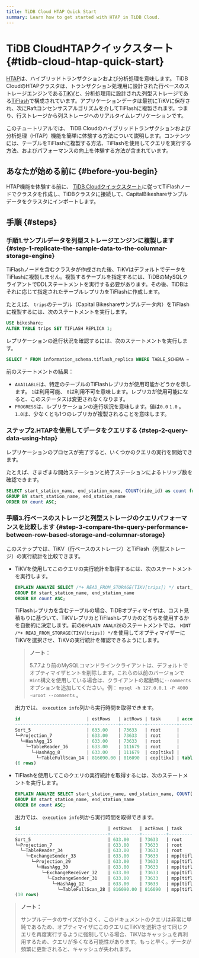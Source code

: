 ```yaml
---
title: TiDB Cloud HTAP Quick Start
summary: Learn how to get started with HTAP in TiDB Cloud.
---
```


# TiDB CloudHTAPクイックスタート {#tidb-cloud-htap-quick-start}

[HTAP](https://en.wikipedia.org/wiki/Hybrid_transactional/analytical_processing)は、ハイブリッドトランザクションおよび分析処理を意味します。 TiDB CloudのHTAPクラスタは、トランザクション処理用に設計された行ベースのストレージエンジンである[TiKV](https://tikv.org)と、分析処理用に設計された列型ストレージである[TiFlash](https://docs.pingcap.com/tidb/stable/tiflash-overview)で構成されています。アプリケーションデータは最初にTiKVに保存され、次にRaftコンセンサスアルゴリズムを介してTiFlashに複製されます。つまり、行ストレージから列ストレージへのリアルタイムレプリケーションです。

このチュートリアルでは、 TiDB Cloudのハイブリッドトランザクションおよび分析処理（HTAP）機能を簡単に体験する方法について説明します。コンテンツには、テーブルをTiFlashに複製する方法、TiFlashを使用してクエリを実行する方法、およびパフォーマンスの向上を体験する方法が含まれています。

## あなたが始める前に {#before-you-begin}

HTAP機能を体験する前に、 [TiDB Cloudクイックスタート](/tidb-cloud/tidb-cloud-quickstart.md)に従ってTiFlashノードでクラスタを作成し、TiDBクラスタに接続して、CapitalBikeshareサンプルデータをクラスタにインポートします。

## 手順 {#steps}

### 手順1.サンプルデータを列型ストレージエンジンに複製します {#step-1-replicate-the-sample-data-to-the-columnar-storage-engine}

TiFlashノードを含むクラスタが作成された後、TiKVはデフォルトでデータをTiFlashに複製しません。複製するテーブルを指定するには、TiDBのMySQLクライアントでDDLステートメントを実行する必要があります。その後、TiDBはそれに応じて指定されたテーブルレプリカをTiFlashに作成します。

たとえば、 `trips`のテーブル（Capital Bikeshareサンプルデータ内）をTiFlashに複製するには、次のステートメントを実行します。

```sql
USE bikeshare;
ALTER TABLE trips SET TIFLASH REPLICA 1;
```

レプリケーションの進行状況を確認するには、次のステートメントを実行します。

```sql
SELECT * FROM information_schema.tiflash_replica WHERE TABLE_SCHEMA = 'bikeshare' and TABLE_NAME = 'trips';
```

前のステートメントの結果：

-   `AVAILABLE`は、特定のテーブルのTiFlashレプリカが使用可能かどうかを示します。 `1`は利用可能、 `0`は利用不可を意味します。レプリカが使用可能になると、このステータスは変更されなくなります。
-   `PROGRESS`は、レプリケーションの進行状況を意味します。値は`0.0` `1.0` 。 `1.0`は、少なくとも1つのレプリカが複製されることを意味します。

### ステップ2.HTAPを使用してデータをクエリする {#step-2-query-data-using-htap}

レプリケーションのプロセスが完了すると、いくつかのクエリの実行を開始できます。

たとえば、さまざまな開始ステーションと終了ステーションによるトリップ数を確認できます。

```sql
SELECT start_station_name, end_station_name, COUNT(ride_id) as count from `trips`
GROUP BY start_station_name, end_station_name
ORDER BY count ASC;
```

### 手順3.行ベースのストレージと列型ストレージのクエリパフォーマンスを比較します {#step-3-compare-the-query-performance-between-row-based-storage-and-columnar-storage}

このステップでは、TiKV（行ベースのストレージ）とTiFlash（列型ストレージ）の実行統計を比較できます。

-   TiKVを使用してこのクエリの実行統計を取得するには、次のステートメントを実行します。

    ```sql
    EXPLAIN ANALYZE SELECT /*+ READ_FROM_STORAGE(TIKV[trips]) */ start_station_name, end_station_name, COUNT(ride_id) as count from `trips`
    GROUP BY start_station_name, end_station_name
    ORDER BY count ASC;
    ```

    TiFlashレプリカを含むテーブルの場合、TiDBオプティマイザは、コスト見積もりに基づいて、TiKVレプリカとTiFlashレプリカのどちらを使用するかを自動的に決定します。前の`EXPLAIN ANALYZE`のステートメントでは、 `HINT /*+ READ_FROM_STORAGE(TIKV[trips]) */`を使用してオプティマイザーにTiKVを選択させ、TiKVの実行統計を確認できるようにします。

    > **ノート：**
    >
    > 5.7.7より前のMySQLコマンドラインクライアントは、デフォルトでオプティマイザヒントを削除します。これらの以前のバージョンで`Hint`構文を使用している場合は、クライアントの起動時に`--comments`オプションを追加してください。例： `mysql -h 127.0.0.1 -P 4000 -uroot --comments` 。

    出力では、 `execution info`列から実行時間を取得できます。

    ```sql
    id                         | estRows   | actRows | task      | access object | execution info                            | operator info                                | memory  | disk
    ---------------------------+-----------+---------+-----------+---------------+-------------------------------------------+-----------------------------------------------+---------+---------
    Sort_5                     | 633.00    | 73633   | root      |               | time:1.62s, loops:73                      | Column#15                                    | 6.88 MB | 0 Bytes
    └─Projection_7             | 633.00    | 73633   | root      |               | time:1.57s, loops:76, Concurrency:OFF...  | bikeshare.trips.start_station_name...        | 6.20 MB | N/A                                                                                                                                        | 6.20 MB | N/A
      └─HashAgg_15             | 633.00    | 73633   | root      |               | time:1.57s, loops:76, partial_worker:...  | group by:bikeshare.trips.end_station_name... | 58.0 MB | N/A
        └─TableReader_16       | 633.00    | 111679  | root      |               | time:1.34s, loops:3, cop_task: {num: ...  | data:HashAgg_8                               | 7.55 MB | N/A
          └─HashAgg_8          | 633.00    | 111679  | cop[tikv] |               | tikv_task:{proc max:830ms, min:470ms,...  | group by:bikeshare.trips.end_station_name... | N/A     | N/A
            └─TableFullScan_14 | 816090.00 | 816090  | cop[tikv] | table:trips   | tikv_task:{proc max:490ms, min:310ms,...  | keep order:false                             | N/A     | N/A
    (6 rows)
    ```

-   TiFlashを使用してこのクエリの実行統計を取得するには、次のステートメントを実行します。

    ```sql
    EXPLAIN ANALYZE SELECT start_station_name, end_station_name, COUNT(ride_id) as count from `trips`
    GROUP BY start_station_name, end_station_name
    ORDER BY count ASC;
    ```

    出力では、 `execution info`列から実行時間を取得できます。

    ```sql
    id                                 | estRows   | actRows | task         | access object | execution info                            | operator info                      | memory  | disk
    -----------------------------------+-----------+---------+--------------+---------------+-------------------------------------------+------------------------------------+---------+---------
    Sort_5                             | 633.00    | 73633   | root         |               | time:420.2ms, loops:73                    | Column#15                          | 5.61 MB | 0 Bytes
    └─Projection_7                     | 633.00    | 73633   | root         |               | time:368.7ms, loops:73, Concurrency:OFF   | bikeshare.trips.start_station_...  | 4.94 MB | N/A
      └─TableReader_34                 | 633.00    | 73633   | root         |               | time:368.6ms, loops:73, cop_task: {num... | data:ExchangeSender_33             | N/A     | N/A
        └─ExchangeSender_33            | 633.00    | 73633   | mpp[tiflash] |               | tiflash_task:{time:360.7ms, loops:1,...   | ExchangeType: PassThrough          | N/A     | N/A
          └─Projection_29              | 633.00    | 73633   | mpp[tiflash] |               | tiflash_task:{time:330.7ms, loops:1,...   | Column#15, bikeshare.trips.star... | N/A     | N/A
            └─HashAgg_30               | 633.00    | 73633   | mpp[tiflash] |               | tiflash_task:{time:330.7ms, loops:1,...   | group by:bikeshare.trips.end_st... | N/A     | N/A
              └─ExchangeReceiver_32    | 633.00    | 73633   | mpp[tiflash] |               | tiflash_task:{time:280.7ms, loops:12,...  |                                    | N/A     | N/A
                └─ExchangeSender_31    | 633.00    | 73633   | mpp[tiflash] |               | tiflash_task:{time:272.3ms, loops:256,... | ExchangeType: HashPartition, Ha... | N/A     | N/A
                  └─HashAgg_12         | 633.00    | 73633   | mpp[tiflash] |               | tiflash_task:{time:252.3ms, loops:256,... | group by:bikeshare.trips.end_st... | N/A     | N/A
                    └─TableFullScan_28 | 816090.00 | 816090  | mpp[tiflash] | table:trips   | tiflash_task:{time:92.3ms, loops:16,...   | keep order:false                   | N/A     | N/A
    (10 rows)
    ```

> **ノート：**
>
> サンプルデータのサイズが小さく、このドキュメントのクエリは非常に単純であるため、オプティマイザにこのクエリにTiKVを選択させて同じクエリを再度実行するように強制している場合、TiKVはキャッシュを再利用するため、クエリが多くなる可能性があります。もっと早く。データが頻繁に更新されると、キャッシュが失われます。

